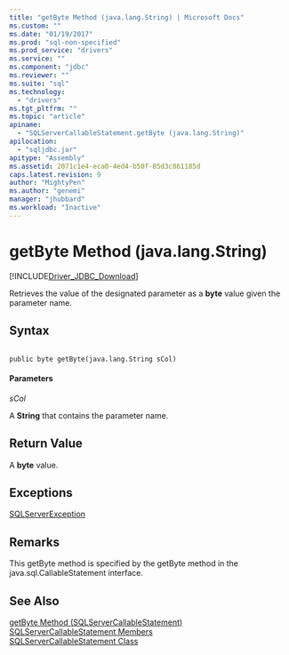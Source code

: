 ```yaml
---
title: "getByte Method (java.lang.String) | Microsoft Docs"
ms.custom: ""
ms.date: "01/19/2017"
ms.prod: "sql-non-specified"
ms.prod_service: "drivers"
ms.service: ""
ms.component: "jdbc"
ms.reviewer: ""
ms.suite: "sql"
ms.technology: 
  - "drivers"
ms.tgt_pltfrm: ""
ms.topic: "article"
apiname: 
  - "SQLServerCallableStatement.getByte (java.lang.String)"
apilocation: 
  - "sqljdbc.jar"
apitype: "Assembly"
ms.assetid: 2071c1e4-eca0-4ed4-b50f-85d3c861185d
caps.latest.revision: 9
author: "MightyPen"
ms.author: "genemi"
manager: "jhubbard"
ms.workload: "Inactive"
---
```

# getByte Method (java.lang.String)
[!INCLUDE[Driver_JDBC_Download](../../../includes/driver_jdbc_download.md)]

  Retrieves the value of the designated parameter as a **byte** value given the parameter name.  
  
## Syntax  
  
```  
  
public byte getByte(java.lang.String sCol)  
```  
  
#### Parameters  
 *sCol*  
  
 A **String** that contains the parameter name.  
  
## Return Value  
 A **byte** value.  
  
## Exceptions  
 [SQLServerException](../../../connect/jdbc/reference/sqlserverexception-class.md)  
  
## Remarks  
 This getByte method is specified by the getByte method in the java.sql.CallableStatement interface.  
  
## See Also  
 [getByte Method &#40;SQLServerCallableStatement&#41;](../../../connect/jdbc/reference/getbyte-method-sqlservercallablestatement.md)   
 [SQLServerCallableStatement Members](../../../connect/jdbc/reference/sqlservercallablestatement-members.md)   
 [SQLServerCallableStatement Class](../../../connect/jdbc/reference/sqlservercallablestatement-class.md)  
  
  
